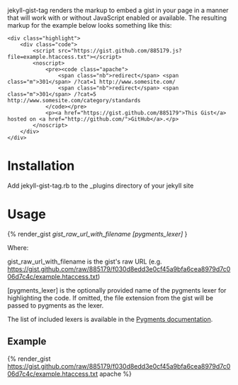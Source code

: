jekyll-gist-tag renders the markup to embed a gist in your page in a manner that will work with or without
JavaScript enabled or available.  The resulting markup for the example below looks something like this:

	<div class="highlight">
		<div class="code">
			<script src="https://gist.github.com/885179.js?file=example.htaccess.txt"></script>
			<noscript>
				<pre><code class="apache">
					<span class="nb">redirect</span> <span class="m">301</span> /?cat=1 http://www.somesite.com/
					<span class="nb">redirect</span> <span class="m">301</span> /?cat=5 http://www.somesite.com/category/standards
				</code></pre>
				<p><a href="https://gist.github.com/885179">This Gist</a> hosted on <a href="http://github.com/">GitHub</a>.</p>
			</noscript>
		</div>
	</div>

# Installation

Add jekyll-gist-tag.rb to the _plugins directory of your jekyll site

# Usage

{% render_gist *gist_raw_url_with_filename* *[pygments_lexer]* }

Where:

gist_raw_url_with_filename is the gist's raw URL (e.g. https://gist.github.com/raw/885179/f030d8edd3e0cf45a9bfa6cea8979d7c006d7c4c/example.htaccess.txt)

[pygments_lexer] is the optionally provided name of the pygments lexer for highlighting the code. If omitted, the file extension from the gist will be passed to pygments as the lexer.

The list of included lexers is available in the [Pygments documentation](http://pygments.org/docs/lexers).

## Example

{% render_gist https://gist.github.com/raw/885179/f030d8edd3e0cf45a9bfa6cea8979d7c006d7c4c/example.htaccess.txt apache %}
